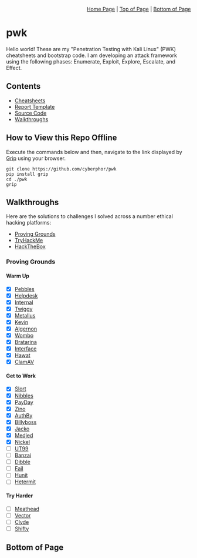 <p align="right">
  <a href="/README.md">Home Page</a> |
  <a href="/README.md#public-repo-contents">Top of Page</a> |
  <a href="/README.md#bottom-of-page">Bottom of Page</a>
</p>

# pwk
Hello world! These are my "Penetration Testing with Kali Linux" (PWK) cheatsheets and bootstrap code. 
I am developing an attack framework using the following phases: Enumerate, Exploit, Explore, Escalate, and Effect. 

## Contents
* [Cheatsheets](/cheatSheets/)
* [Report Template](/report/README.md)
* [Source Code](/src/)
* [Walkthroughs](/walkthroughs)

## How to View this Repo Offline
Execute the commands below and then, navigate to the link displayed by [Grip](https://github.com/joeyespo/grip) using your browser.
```
git clone https://github.com/cyberphor/pwk
pip install grip
cd ./pwk
grip 
```

## Walkthroughs
Here are the solutions to challenges I solved across a number ethical hacking platforms:
* [Proving Grounds](#proving-grounds)
* [TryHackMe](#tryhackme)
* [HackTheBox](#hackthebox)

### Proving Grounds
#### Warm Up
* [x] [Pebbles](/walkthroughs/pg/pebbles/)
* [x] [Helpdesk](/walkthroughs/pg/helpdesk)
* [x] [Internal](/walkthroughs/pg/internal)
* [x] [Twiggy](/walkthroughs/pg/twiggy/)
* [x] [Metallus](/walkthroughs/pg/metallus/)
* [x] [Kevin](/walkthroughs/pg/kevin/)
* [x] [Algernon](/walkthroughs/pg/algernon/)
* [x] [Wombo](/walkthroughs/pg/wombo/)
* [x] [Bratarina](/walkthroughs/pg/bratarina/)
* [x] [Interface](/walkthroughs/pg/interface/)
* [x] [Hawat](/walkthroughs/pg/hawat/)
* [x] [ClamAV](/walkthroughs/pg/clamav/)

#### Get to Work
* [x] [Slort](/walkthroughs/pg/slort/)
* [x] [Nibbles](/walkthroughs/pg/nibbles/)
* [x] [PayDay](/walkthroughs/pg/payday/)
* [x] [Zino](/walkthroughs/pg/zino/)
* [x] [AuthBy](/walkthroughs/pg/authby/)
* [x] [Billyboss](/walkthroughs/pg/billyboss)
* [x] [Jacko](/walkthroughs/pg/jacko/)
* [x] [Medjed](/walkthroughspg/medjed/)
* [x] [Nickel](/walkthroughs/pg/nickel/)
* [ ] [UT99](/walkthroughs/pg/ut99/)
* [ ] [Banzai](/walkthroughs/pg/banzai/)
* [ ] [Dibble](/walkthroughs/pg/dibble)
* [ ] [Fail](/walkthroughs/pg/fail/)
* [ ] [Hunit](/walkthroughs/pg/hunit/)
* [ ] [Hetermit](/walkthroughs/pg/hetermit/)

#### Try Harder
* [ ] [Meathead](/walkthroughs/pg/meathead/)
* [ ] [Vector](/walkthroughs/pg/vector/)
* [ ] [Clyde](/walkthroughs/pg/clyde/)
* [ ] [Shifty](/walkthroughs/pg/shifty/)

## Bottom of Page